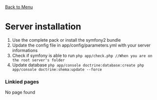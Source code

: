 [Back to Menu](../../README.md)

# Server installation

1.  Use the complete pack or install the symfony2 bundle
2.  Update the config file in app/config/parameters.yml with your server informations
3.  Check if symfony is able to run `php app/check.php //When you are on the root server's folder`
4.  Update database `php app/console doctrine:database:create php app/console doctrine:shema:update --force`

### Linkied pages

No page found
